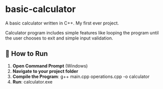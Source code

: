 # basic-calculator
A basic calculator written in C++. My first ever project.

Calculator program includes simple features like looping the program
until the user chooses to exit and simple input validation.


## 🚀 How to Run
1. **Open Command Prompt** (Windows)
2. **Navigate to your project folder**
3. **Compile the Program**:
     g++ main.cpp operations.cpp -o calculator
4. **Run**:
     calculator.exe
